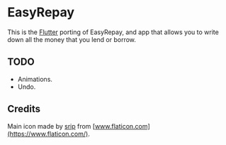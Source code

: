 # EasyRepay

This is the [Flutter](https://flutter.dev) porting of EasyRepay, and app that allows you to write down all the money that you lend or borrow.

## TODO

- Animations.
- Undo.

## Credits

Main icon made by [srip](https://www.flaticon.com/authors/srip) from [www.flaticon.com](https://www.flaticon.com/).

